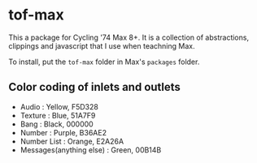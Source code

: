 # tof-max

This a package for Cycling '74 Max 8+. It is a collection of abstractions, clippings and javascript that I use when teachning Max.

To install, put the ```tof-max``` folder in Max's ```packages``` folder.

## Color coding of inlets and outlets

* Audio : 					Yellow, 	F5D328
* Texture : 				Blue, 		51A7F9
* Bang : 					Black,  	000000
* Number :					Purple,		B36AE2
* Number List :				Orange,		E2A26A
* Messages(anything else) : Green, 		00B14B